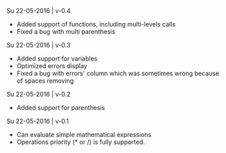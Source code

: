 Su 22-05-2016 | v-0.4
- Added support of functions, including multi-levels calls
- Fixed a bug with multi parenthesis

Su 22-05-2016 | v-0.3
- Added support for variables
- Optimized errors display
- Fixed a bug with errors' column which was sometimes wrong because of spaces removing

Su 22-05-2016 | v-0.2
- Added support for parenthesis

Su 22-05-2016 | v-0.1
- Can evaluate simple mathematical expressions
- Operations priority (* or /) is fully supported.
